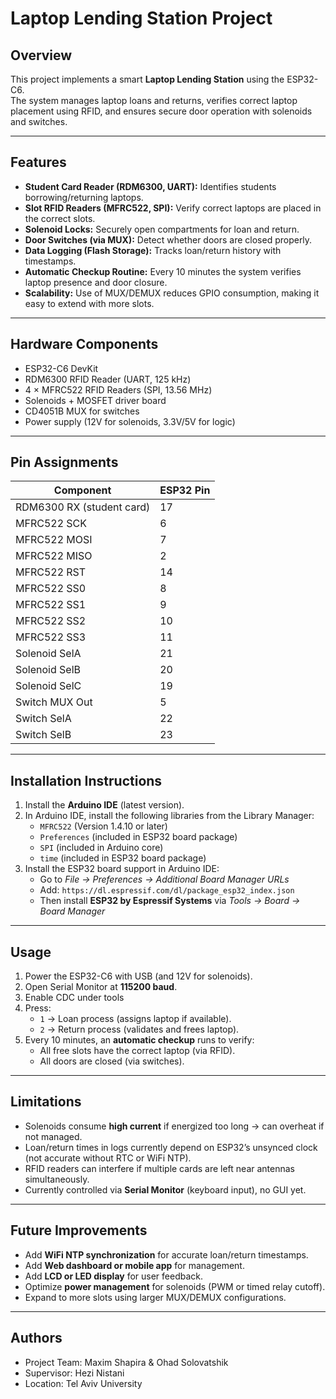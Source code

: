 # Laptop Lending Station Project

## Overview
This project implements a smart **Laptop Lending Station** using the ESP32-C6.  
The system manages laptop loans and returns, verifies correct laptop placement using RFID, and ensures secure door operation with solenoids and switches.

---

## Features
- **Student Card Reader (RDM6300, UART):** Identifies students borrowing/returning laptops.
- **Slot RFID Readers (MFRC522, SPI):** Verify correct laptops are placed in the correct slots.
- **Solenoid Locks:** Securely open compartments for loan and return.
- **Door Switches (via MUX):** Detect whether doors are closed properly.
- **Data Logging (Flash Storage):** Tracks loan/return history with timestamps.
- **Automatic Checkup Routine:** Every 10 minutes the system verifies laptop presence and door closure.
- **Scalability:** Use of MUX/DEMUX reduces GPIO consumption, making it easy to extend with more slots.

---

## Hardware Components
- ESP32-C6 DevKit
- RDM6300 RFID Reader (UART, 125 kHz)
- 4 × MFRC522 RFID Readers (SPI, 13.56 MHz)
- Solenoids + MOSFET driver board
- CD4051B MUX for switches
- Power supply (12V for solenoids, 3.3V/5V for logic)

---

## Pin Assignments
| Component                | ESP32 Pin |
|---------------------------|-----------|
| RDM6300 RX (student card) | 17        |
| MFRC522 SCK               | 6         |
| MFRC522 MOSI              | 7         |
| MFRC522 MISO              | 2         |
| MFRC522 RST               | 14        |
| MFRC522 SS0               | 8         |
| MFRC522 SS1               | 9         |
| MFRC522 SS2               | 10        |
| MFRC522 SS3               | 11        |
| Solenoid SelA             | 21        |
| Solenoid SelB             | 20        |
| Solenoid SelC             | 19        |
| Switch MUX Out            | 5         |
| Switch SelA               | 22        |
| Switch SelB               | 23        |

---

## Installation Instructions
1. Install the **Arduino IDE** (latest version).
2. In Arduino IDE, install the following libraries from the Library Manager:
   - `MFRC522` (Version 1.4.10 or later)
   - `Preferences` (included in ESP32 board package)
   - `SPI` (included in Arduino core)
   - `time` (included in ESP32 board package)
3. Install the ESP32 board support in Arduino IDE:
   - Go to *File → Preferences → Additional Board Manager URLs*
   - Add: `https://dl.espressif.com/dl/package_esp32_index.json`
   - Then install **ESP32 by Espressif Systems** via *Tools → Board → Board Manager*

---

## Usage
1. Power the ESP32-C6 with USB (and 12V for solenoids).
2. Open Serial Monitor at **115200 baud**.
3. Enable CDC under tools
4. Press:
   - `1` → Loan process (assigns laptop if available).
   - `2` → Return process (validates and frees laptop).
5. Every 10 minutes, an **automatic checkup** runs to verify:
   - All free slots have the correct laptop (via RFID).
   - All doors are closed (via switches).

---

## Limitations
- Solenoids consume **high current** if energized too long → can overheat if not managed.
- Loan/return times in logs currently depend on ESP32’s unsynced clock (not accurate without RTC or WiFi NTP).
- RFID readers can interfere if multiple cards are left near antennas simultaneously.
- Currently controlled via **Serial Monitor** (keyboard input), no GUI yet.

---

## Future Improvements
- Add **WiFi NTP synchronization** for accurate loan/return timestamps.
- Add **Web dashboard or mobile app** for management.
- Add **LCD or LED display** for user feedback.
- Optimize **power management** for solenoids (PWM or timed relay cutoff).
- Expand to more slots using larger MUX/DEMUX configurations.

---

## Authors
- Project Team: Maxim Shapira & Ohad Solovatshik
- Supervisor: Hezi Nistani
- Location: Tel Aviv University 
